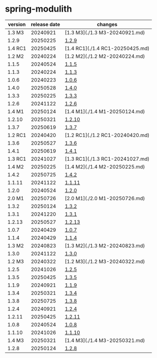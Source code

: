 # spring-modulith	


|version|release date|changes|
|---|---|---|
|1.3 M3|20240921|[1.3 M3](./1.3 M3-20240921.md)|
|1.2.9|20250225|[1.2.9](./1.2.9-20250225.md)|
|1.4 RC1|20250425|[1.4 RC1](./1.4 RC1-20250425.md)|
|1.2 M2|20240224|[1.2 M2](./1.2 M2-20240224.md)|
|1.1.5|20240524|[1.1.5](./1.1.5-20240524.md)|
|1.1.3|20240224|[1.1.3](./1.1.3-20240224.md)|
|1.0.6|20240223|[1.0.6](./1.0.6-20240223.md)|
|1.4.0|20250528|[1.4.0](./1.4.0-20250528.md)|
|1.3.3|20250225|[1.3.3](./1.3.3-20250225.md)|
|1.2.6|20241122|[1.2.6](./1.2.6-20241122.md)|
|1.4 M1|20250124|[1.4 M1](./1.4 M1-20250124.md)|
|1.2.10|20250321|[1.2.10](./1.2.10-20250321.md)|
|1.3.7|20250619|[1.3.7](./1.3.7-20250619.md)|
|1.2 RC1|20240420|[1.2 RC1](./1.2 RC1-20240420.md)|
|1.3.6|20250527|[1.3.6](./1.3.6-20250527.md)|
|1.4.1|20250619|[1.4.1](./1.4.1-20250619.md)|
|1.3 RC1|20241027|[1.3 RC1](./1.3 RC1-20241027.md)|
|1.4 M2|20250225|[1.4 M2](./1.4 M2-20250225.md)|
|1.4.2|20250725|[1.4.2](./1.4.2-20250725.md)|
|1.1.11|20241122|[1.1.11](./1.1.11-20241122.md)|
|1.2.0|20240524|[1.2.0](./1.2.0-20240524.md)|
|2.0 M1|20250726|[2.0 M1](./2.0 M1-20250726.md)|
|1.3.2|20250124|[1.3.2](./1.3.2-20250124.md)|
|1.3.1|20241220|[1.3.1](./1.3.1-20241220.md)|
|1.2.13|20250527|[1.2.13](./1.2.13-20250527.md)|
|1.0.7|20240429|[1.0.7](./1.0.7-20240429.md)|
|1.1.4|20240429|[1.1.4](./1.1.4-20240429.md)|
|1.3 M2|20240823|[1.3 M2](./1.3 M2-20240823.md)|
|1.3.0|20241122|[1.3.0](./1.3.0-20241122.md)|
|1.2 M3|20240322|[1.2 M3](./1.2 M3-20240322.md)|
|1.2.5|20241026|[1.2.5](./1.2.5-20241026.md)|
|1.3.5|20250425|[1.3.5](./1.3.5-20250425.md)|
|1.1.9|20240921|[1.1.9](./1.1.9-20240921.md)|
|1.3.4|20250321|[1.3.4](./1.3.4-20250321.md)|
|1.3.8|20250725|[1.3.8](./1.3.8-20250725.md)|
|1.2.4|20240921|[1.2.4](./1.2.4-20240921.md)|
|1.2.11|20250425|[1.2.11](./1.2.11-20250425.md)|
|1.0.8|20240524|[1.0.8](./1.0.8-20240524.md)|
|1.1.10|20241026|[1.1.10](./1.1.10-20241026.md)|
|1.4 M3|20250321|[1.4 M3](./1.4 M3-20250321.md)|
|1.2.8|20250124|[1.2.8](./1.2.8-20250124.md)|
